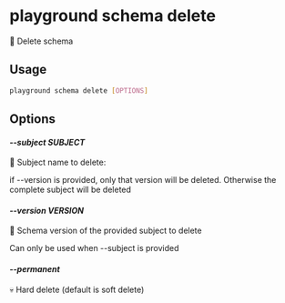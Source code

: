 # playground schema delete

🧟 Delete schema

## Usage

```bash
playground schema delete [OPTIONS]
```

## Options

#### *--subject SUBJECT*

📛 Subject name to delete:  
    
  if --version is provided, only that version will be deleted. Otherwise the complete subject will be deleted

#### *--version VERSION*

🔢 Schema version of the provided subject to delete  
  
Can only be used when --subject is provided

#### *--permanent*

💀 Hard delete (default is soft delete)


